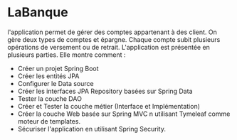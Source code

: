 # LaBanque

l'application permet de gérer des comptes appartenant à des client. On gère deux types de comptes et épargne. Chaque compte subit plusieurs opérations de versement ou de retrait. L'application est présentée en plusieurs parties. Elle montre comment :
- Créer un projet Spring Boot
- Créer les entités JPA
- Configurer le Data source
- Créer les interfaces JPA Repository basées sur Spring Data
- Tester la couche DAO
- Créer et Tester la couche métier (Interface et Implémentation)
- Créer la couche Web basée sur Spring MVC n utilisant Tymeleaf comme moteur de templates.
- Sécuriser l'application en utilisant Spring Security.
